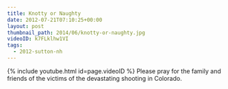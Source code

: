 ```yaml
---
title: Knotty or Naughty
date: 2012-07-21T07:10:25+00:00
layout: post
thumbnail_path: 2014/06/knotty-or-naughty.jpg
videoID: k7FLklhw1VI
tags:
  - 2012-sutton-nh
---
```

{% include youtube.html id=page.videoID %}
Please pray for the family and friends of the victims of the devastating shooting in Colorado.